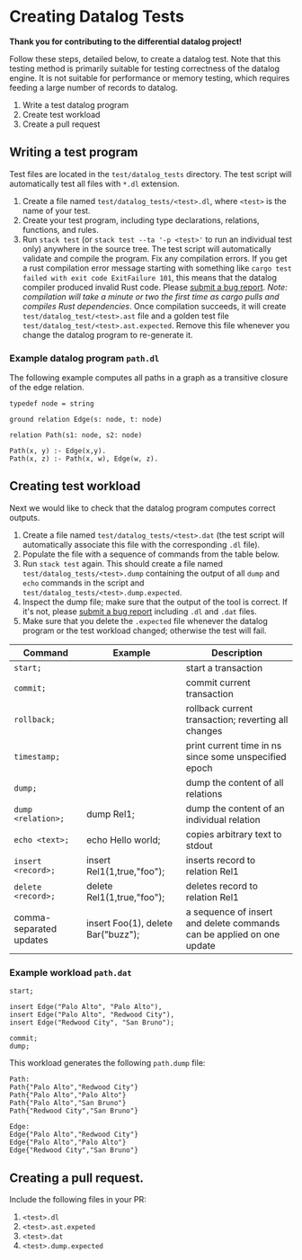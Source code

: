 # Creating Datalog Tests

**Thank you for contributing to the differential datalog project!**

Follow these steps, detailed below, to create a datalog test.  Note 
that this testing method is primarily suitable for testing correctness 
of the datalog engine.  It is not suitable for performance or memory 
testing, which requires feeding a large number of records to datalog.

1. Write a test datalog program
1. Create test workload
1. Create a pull request

## Writing a test program

Test files are located in the `test/datalog_tests` directory.  The
test script will automatically test all files with `*.dl`
extension.  

1. Create a file named `test/datalog_tests/<test>.dl`, where `<test>` is
   the name of your test.
1. Create your test program, including type declarations, relations, functions, and rules.
1. Run `stack test` (or `stack test --ta '-p <test>'` to run an individual test only) anywhere in the source tree.  The test script will
   automatically validate and compile the program.  Fix any
   compilation errors.  If you get a rust compilation error message starting with
something like `cargo test failed with exit code ExitFailure 101`,
this means that the datalog compiler produced invalid Rust code.  Please
[submit a bug report](https://github.com/ryzhyk/differential-datalog/issues).
*Note: compilation will take a minute or two the first time as cargo pulls and compiles Rust dependencies*.
Once compilation succeeds, it will create
`test/datalog_test/<test>.ast` file and a golden test file `test/datalog_test/<test>.ast.expected`.
Remove this file whenever you change the datalog program to re-generate it.  

### Example datalog program `path.dl`

The following example computes all paths in a graph as a transitive closure of the edge relation.

```
typedef node = string

ground relation Edge(s: node, t: node)

relation Path(s1: node, s2: node)

Path(x, y) :- Edge(x,y).
Path(x, z) :- Path(x, w), Edge(w, z).
```

## Creating test workload

Next we would like to check that the datalog program computes correct
outputs.

1. Create a file named `test/datalog_tests/<test>.dat` (the test script
   will automatically associate this file with the corresponding `.dl` file).
1. Populate the file with a sequence of commands from the table below.
1. Run `stack test` again.  This should create a file named
   `test/datalog_tests/<test>.dump` containing the output of all `dump` and `echo` commands in the script
   and `test/datalog_tests/<test>.dump.expected`.
1. Inspect the dump file; make sure that the output of the tool is correct. If it's not, 
   please [submit a bug report](https://github.com/ryzhyk/differential-datalog/issues) 
   including `.dl` and `.dat` files.
1. Make sure that you delete the `.expected` file whenever the datalog
   program or the test workload changed; otherwise the test will fail.

| Command                | Example                           | Description                                          |
| ---------------------- |-----------------------------------| -----------------------------------------------------|
| `start;`               |                                   | start a transaction                                  |
| `commit;`              |                                   | commit current transaction                           |
| `rollback;`            |                                   | rollback current transaction; reverting all changes  |
| `timestamp;`           |                                   | print current time in ns since some unspecified epoch|
| `dump;`                |                                   | dump the content of all relations                    |
| `dump <relation>;`     | dump Rel1;                        | dump the content of an individual relation           |
| `echo <text>;`         | echo Hello world;                 | copies arbitrary text to stdout                      |
| `insert <record>;`     | insert Rel1(1,true,"foo");        | inserts record to relation Rel1                      |
| `delete <record>;`     | delete Rel1(1,true,"foo");        | deletes record to relation Rel1                      |
| comma-separated updates| insert Foo(1), delete Bar("buzz");| a sequence of insert and delete commands can be applied on one update|

### Example workload `path.dat`

```
start;

insert Edge("Palo Alto", "Palo Alto"),
insert Edge("Palo Alto", "Redwood City"),
insert Edge("Redwood City", "San Bruno");

commit;
dump;
```

This workload generates the following `path.dump` file:

```
Path:
Path{"Palo Alto","Redwood City"}
Path{"Palo Alto","Palo Alto"}
Path{"Palo Alto","San Bruno"}
Path{"Redwood City","San Bruno"}

Edge:
Edge{"Palo Alto","Redwood City"}
Edge{"Palo Alto","Palo Alto"}
Edge{"Redwood City","San Bruno"}
```

## Creating a pull request.

Include the following files in your PR:

1. `<test>.dl`
1. `<test>.ast.expeted`
1. `<test>.dat`
1. `<test>.dump.expected`
